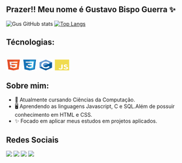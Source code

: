 ## Prazer!! Meu nome é Gustavo Bispo Guerra ✨

![Gus GitHub stats](https://github-readme-stats.vercel.app/api?username=Guszguerra&theme=radical&count_private=true&show_icons=true&include_all_commits=true)
[![Top Langs](https://github-readme-stats.vercel.app/api/top-langs/?username=Guszguerra&theme=radical&layout=compact&langs_count=9)](https://github.com/Guszguerra/github-readme-stats)

## Técnologias:
<div style="display: inline_block"><br>
  <img align="center" alt="Gus-HTML" height="30" width="40" src="https://raw.githubusercontent.com/devicons/devicon/master/icons/html5/html5-original.svg">
  <img align="center" alt="Gus-CSS" height="30" width="40" src="https://raw.githubusercontent.com/devicons/devicon/master/icons/css3/css3-original.svg">
  <img align="center" alt="Gus-C" height="30" width="40" src="https://raw.githubusercontent.com/devicons/devicon/master/icons/c/c-original.svg">
  <img align="center" alt="Gus-Js" height="30" width="40" src="https://raw.githubusercontent.com/devicons/devicon/master/icons/javascript/javascript-plain.svg">
</div>

  ##
## Sobre mim:

- 📕 Atualmente cursando Ciências da Computação.
- 🖥️ Aprendendo as linguagens Javascript, C e SQL.Além de possuir conhecimento em HTML e CSS.
- ✨ Focado em aplicar meus estudos em projetos aplicados.
  
## Redes Sociais
  <div> 
  <a href="https://instagram.com/guszguerra" target="_blank"><img src="https://img.shields.io/badge/-Instagram-%23E4405F?style=for-the-badge&logo=instagram&logoColor=white" target="_blank"></a>
  <a href = "mailto:gustavobispoguerra@gmail.com"><img src="https://img.shields.io/badge/-Gmail-%23333?style=for-the-badge&logo=gmail&logoColor=white" target="_blank"></a>
  <a href="https://www.linkedin.com/in/gustavo-bispo-guerra-632984205" target="_blank"><img src="https://img.shields.io/badge/-LinkedIn-%230077B5?style=for-the-badge&logo=linkedin&logoColor=white" target="_blank"></a> 
  <a href="https://t.me/guszguerra" target="_blank"> <img src="https://img.shields.io/badge/Telegram-2CA5E0?style=for-the-badge&logo=telegram&logoColor=white" target="_blank"></a>
</div>

